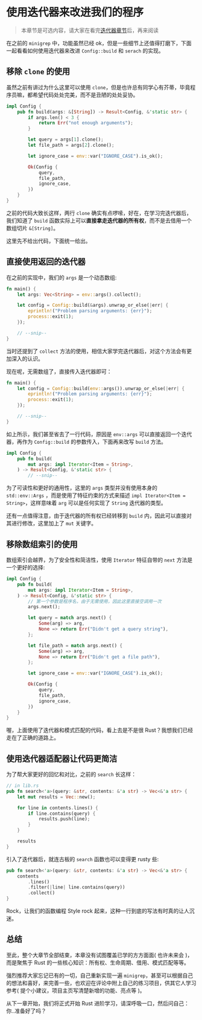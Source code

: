 # 使用迭代器来改进我们的程序

> 本章节是可选内容，请大家在看完[迭代器章节](https://course.rs/advance/functional-programing/iterator.html)后，再来阅读


在之前的 `minigrep` 中，功能虽然已经 ok，但是一些细节上还值得打磨下，下面一起看看如何使用迭代器来改进 `Config::build` 和 `serach` 的实现。

## 移除 `clone` 的使用

虽然之前有讲过为什么这里可以使用 `clone`，但是也许总有同学心有芥蒂，毕竟程序员嘛，都希望代码处处完美，而不是丑陋的处处妥协。

```rust
impl Config {
    pub fn build(args: &[String]) -> Result<Config, &'static str> {
        if args.len() < 3 {
            return Err("not enough arguments");
        }

        let query = args[1].clone();
        let file_path = args[2].clone();

        let ignore_case = env::var("IGNORE_CASE").is_ok();

        Ok(Config {
            query,
            file_path,
            ignore_case,
        })
    }
}
```

之前的代码大致长这样，两行 `clone` 确实有点啰嗦，好在，在学习完迭代器后，我们知道了 `build` 函数实际上可以**直接拿走迭代器的所有权**，而不是去借用一个数组切片 `&[String]`。

这里先不给出代码，下面统一给出。

## 直接使用返回的迭代器

在之前的实现中，我们的 `args` 是一个动态数组:

```rust
fn main() {
    let args: Vec<String> = env::args().collect();

    let config = Config::build(&args).unwrap_or_else(|err| {
        eprintln!("Problem parsing arguments: {err}");
        process::exit(1);
    });

    // --snip--
}
```

当时还提到了 `collect` 方法的使用，相信大家学完迭代器后，对这个方法会有更加深入的认识。

现在呢，无需数组了，直接传入迭代器即可：

```rust
fn main() {
    let config = Config::build(env::args()).unwrap_or_else(|err| {
        eprintln!("Problem parsing arguments: {err}");
        process::exit(1);
    });

    // --snip--
}
```

如上所示，我们甚至省去了一行代码，原因是 `env::args` 可以直接返回一个迭代器，再作为 `Config::build` 的参数传入，下面再来改写 `build` 方法。


```rust
impl Config {
    pub fn build(
        mut args: impl Iterator<Item = String>,
    ) -> Result<Config, &'static str> {
        // --snip--
```

为了可读性和更好的通用性，这里的 `args` 类型并没有使用本身的 `std::env::Args` ，而是使用了特征约束的方式来描述 `impl Iterator<Item = String>`，这样意味着 `arg` 可以是任何实现了 `String` 迭代器的类型。

还有一点值得注意，由于迭代器的所有权已经转移到 `build` 内，因此可以直接对其进行修改，这里加上了 `mut` 关键字。

## 移除数组索引的使用

数组索引会越界，为了安全性和简洁性，使用 `Iterator` 特征自带的 `next` 方法是一个更好的选择:

```rust
impl Config {
    pub fn build(
        mut args: impl Iterator<Item = String>,
    ) -> Result<Config, &'static str> {
        // 第一个参数是程序名，由于无需使用，因此这里直接空调用一次
        args.next();

        let query = match args.next() {
            Some(arg) => arg,
            None => return Err("Didn't get a query string"),
        };

        let file_path = match args.next() {
            Some(arg) => arg,
            None => return Err("Didn't get a file path"),
        };

        let ignore_case = env::var("IGNORE_CASE").is_ok();

        Ok(Config {
            query,
            file_path,
            ignore_case,
        })
    }
}
```

喔，上面使用了迭代器和模式匹配的代码，看上去是不是很 Rust？我想我们已经走在了正确的道路上。


## 使用迭代器适配器让代码更简洁

为了帮大家更好的回忆和对比，之前的 `search` 长这样：

```rust
// in lib.rs
pub fn search<'a>(query: &str, contents: &'a str) -> Vec<&'a str> {
    let mut results = Vec::new();

    for line in contents.lines() {
        if line.contains(query) {
            results.push(line);
        }
    }

    results
}
```

引入了迭代器后，就连古板的 `search` 函数也可以变得更 rusty 些:

```rust
pub fn search<'a>(query: &str, contents: &'a str) -> Vec<&'a str> {
    contents
        .lines()
        .filter(|line| line.contains(query))
        .collect()
}
```

Rock，让我们的函数编程 Style rock 起来，这种一行到底的写法有时真的让人沉迷。


## 总结

至此，整个大章节全部结束，本章没有试图覆盖已学的方方面面( 也许未来会 )，而是聚焦于 Rust 的一些核心知识：所有权、生命周期、借用、模式匹配等等。

强烈推荐大家忘记已有的一切，自己重新实现一遍 `minigrep`，甚至可以根据自己的想法和喜好，来完善一些，也欢迎在评论中附上自己的练习项目，供其它人学习参考( 提个小建议，项目主页写清楚新增的功能、亮点等 )。

从下一章开始，我们将正式开始 Rust 进阶学习，请深呼吸一口，然后问自己：你..准备好了吗？
